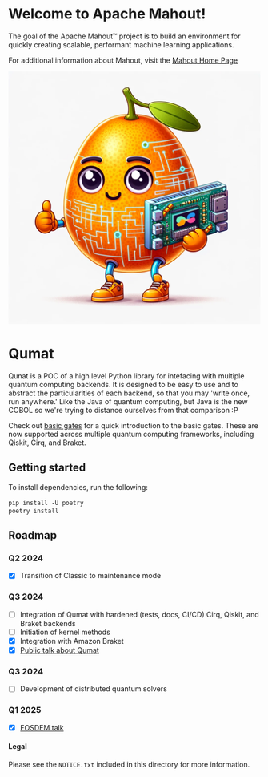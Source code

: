 
<!--
Licensed to the Apache Software Foundation (ASF) under one or more
contributor license agreements.  See the NOTICE file distributed with
this work for additional information regarding copyright ownership.
The ASF licenses this file to You under the Apache License, Version 2.0
(the "License"); you may not use this file except in compliance with
the License.  You may obtain a copy of the License at

    http://www.apache.org/licenses/LICENSE-2.0

Unless required by applicable law or agreed to in writing, software
distributed under the License is distributed on an "AS IS" BASIS,
WITHOUT WARRANTIES OR CONDITIONS OF ANY KIND, either express or implied.
See the License for the specific language governing permissions and
limitations under the License.
-->

Welcome to Apache Mahout!
===========
The goal of the Apache Mahout™ project is to build an environment for quickly creating scalable, performant machine learning applications.

For additional information about Mahout, visit the [Mahout Home Page](http://mahout.apache.org/)

![Qumat Logo](docs/assets/mascot.png)

# Qumat

Qunat is a POC of a high level Python library for intefacing with multiple quantum computing backends. It is designed to be easy to use and to abstract the particularities of each backend, so that you may 'write once, run anywhere.' Like the Java of quantum computing, but Java is the new COBOL so we're trying to distance ourselves from that comparison :P

Check out [basic gates](docs/basic_gates.md) for a quick introduction to the basic gates. These are now supported across multiple quantum computing frameworks, including Qiskit, Cirq, and Braket.

## Getting started

To install dependencies, run the following:
```
pip install -U poetry
poetry install
```

## Roadmap

### Q2 2024
- [x] Transition of Classic to maintenance mode

### Q3 2024
- [ ] Integration of Qumat with hardened (tests, docs, CI/CD) Cirq, Qiskit, and Braket backends
- [ ] Initiation of kernel methods
- [x] Integration with Amazon Braket
- [x] [Public talk about Qumat](https://2024.fossy.us/schedule/presentation/265/)

### Q3 2024
- [ ] Development of distributed quantum solvers

### Q1 2025
- [x] [FOSDEM talk](https://fosdem.org/2025/schedule/event/fosdem-2025-5298-introducing-qumat-an-apache-mahout-joint-/)

#### Legal
Please see the `NOTICE.txt` included in this directory for more information.
